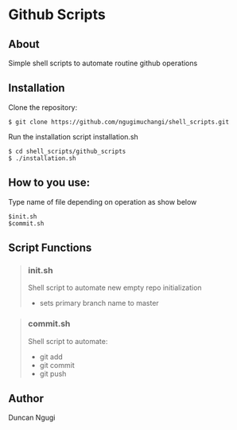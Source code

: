 # Github Scripts
## About
Simple shell scripts to automate routine github operations

## Installation
Clone the repository:

	$ git clone https://github.com/ngugimuchangi/shell_scripts.git

Run the installation script installation.sh

	$ cd shell_scripts/github_scripts
	$ ./installation.sh

## How to you use:
Type name of file depending on operation as show below

	$init.sh
	$commit.sh

## Script Functions
> ### init.sh
>
> Shell script to automate new empty repo initialization
> * sets primary branch name to master

> ### commit.sh
>
> Shell script to automate:
> * git add
> * git commit 
> * git push

## Author
Duncan Ngugi
